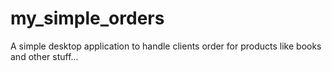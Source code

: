 # my_simple_orders
A simple desktop application to handle clients order for products like books and other stuff...
